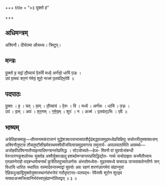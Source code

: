 +++
title = "०३ युक्तो ह"

+++
## अधिमन्त्रम्
अश्विनौ। दीर्घतमा औचथ्यः। त्रिष्टुप्।

## मन्त्रः
यु॒क्तो ह॒ यद्वां॑ तौ॒ग्र्याय॑ पे॒रुर्वि मध्ये॒ अर्ण॑सो॒ धायि॑ प॒ज्रः ।  
उप॑ वा॒मवः॑ शर॒णं ग॑मेयं॒ शूरो॒ नाज्म॑ प॒तय॑द्भि॒रेवैः॑ ॥

## पदपाठः
यु॒क्तः । ह॒ । यत् । वा॒म् । तौ॒ग्र्याय॑ । पे॒रुः । वि । मध्ये॑ । अर्ण॑सः । धायि॑ । प॒ज्रः ।  
उप॑ । वा॒म् । अवः॑ । श॒र॒णम् । ग॒मे॒य॒म् । शूरः॑ । न । अज्म॑ । प॒तय॑त्ऽभिः । एवैः॑ ॥

## भाष्यम्
अत्रेतिहासमाहुः—तौग्र्यनामकंराजानं युद्धेशत्रवःपराभाव्यपाशैर्दृढंबद्ध्वासमुद्रमध्येप्रचिक्षिपुः सचोत्तरीतुमशक्तःसन् अश्विनौतुष्टाव तौचतुष्टौशीघ्रमेवरथमश्वैर्योजयित्वासमुद्रमागत्य तमुत्तार्य- अपालयतामिति अयमर्थः—अजोहवीदश्विनातौग्र्यइत्यादिमन्त्रान्तरेप्रसिद्धः । सोऽत्रोच्यते—हेअ- श्विनौ वां युवयोःसंबन्धी पेरुःपारणकुशलोरथः युक्तोह अश्वैर्युक्तःखलु हशब्दोमन्त्रान्तरप्रसिद्धिद्योत- नार्थः सचोदाहृतः कस्मैतौग्र्याय एतन्नाम्नेराज्ञे तद्बन्धमोचनार्थं कुत्रेतितदुच्यतेअर्णसः अंभसोमध्येस- मुद्रस्यमध्ये सचपज्रः पाजसाबलेनतीर्णः सन् विधायि धारितः स्थापितः यस्मादेवन्तस्माद्वां युवयोः अवः रक्षणं शरणंउपगमेयं संप्राप्नुयां ऎहिकदुःखाद्विमुक्तोयुष्मत्स्थानंसंभजेयं गतौदृष्टान्तः-पतयद्भ- रेवैरश्वैः शूरोन शूरइव सयथाअज्मजित्वानिर्भयंस्वगृहंप्राप्नोतितद्वत् ॥ ३ ॥